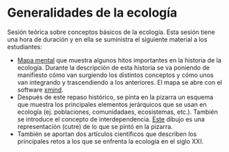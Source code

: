 # Generalidades de la ecología
Sesión teórica sobre conceptos básicos de la ecología. Esta sesión tiene una hora de duración y en ella se suministra el siguiente material a los estudiantes:
+ [Mapa mental](https://github.com/fjbonet/generalidades_ecologia/blob/master/1_historia_ecologia.xmind?raw=true) que muestra algunos hitos importantes en la historia de la ecología. Durante la descripción de esta historia se va poniendo de manifiesto cómo van surgiendo los distintos conceptos y cómo unos van integrando y trascendiendo a los anteriores. El mapa se abre con el software [xmind](https://www.xmind.net/).
+ Después de este repaso histórico, se pinta en la pizarra un esquema que muestra los principales elementos jerárquicos que se usan en ecología (ej. poblaciones, comunidadaes, ecosistemas, etc.). También se introduce el concepto de interdependencia. [Este](https://raw.githubusercontent.com/fjbonet/generalidades_ecologia/master/2_ecologia_interdependencia.png) dibujo es una representación (cutre) de lo que se pintó en la pizarra.
+ También se aportan dos artículos científicos que describen los principales retos a los que se enfrenta la ecología en el siglo XXI.
